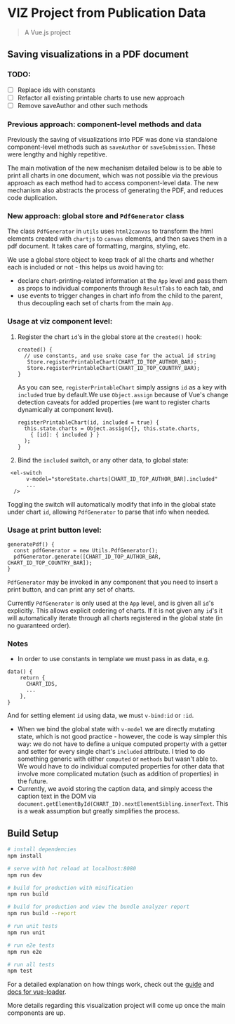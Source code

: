 # VIZ Project from Publication Data

> A Vue.js project

## Saving visualizations in a PDF document
### TODO:
- [ ] Replace ids with constants 
- [ ] Refactor all existing printable charts to use new approach
- [ ] Remove saveAuthor and other such methods

### Previous approach: component-level methods and data
Previously the saving of visualizations into PDF was done via standalone component-level methods such as `saveAuthor` or `saveSubmission`. These were lengthy and highly repetitive. 

The main motivation of the new mechanism detailed below is to be able to print all charts in one document, which was not possible via the previous approach as each method had to access component-level data. The new mechanism also abstracts the process of generating the PDF, and reduces code duplication. 

### New approach: global store and `PdfGenerator` class 
The class `PdfGenerator` in `utils` uses `html2canvas` to  transform the html elements created with `chartjs` to `canvas` elements, and then saves them in a pdf document. It takes care of formatting, margins, styling, etc. 

We use a global store object to keep track of all the charts and whether each is included or not - this helps us avoid having to:
 - declare chart-printing-related information at the `App` level and pass them as props to individual components through `ResultTabs` to each tab, and
  - use events to trigger changes in chart info from the child to the parent, 
  thus decoupling each set of charts from the main `App`. 
  
### Usage at viz component level: 
1. Register the chart `id`'s in the global store at the `created()` hook: 
     ```ecmascript 6
     created() {
       // use constants, and use snake case for the actual id string 
        Store.registerPrintableChart(CHART_ID_TOP_AUTHOR_BAR);
        Store.registerPrintableChart(CHART_ID_TOP_COUNTRY_BAR);
     }
     ```
     As you can see, `registerPrintableChart` simply assigns `id` as a key with `included` true by default.We use `Object.assign` because of Vue's change detection caveats for added properties (we want to register charts dynamically at component level).
     ```ecmascript 6
     registerPrintableChart(id, included = true) {
       this.state.charts = Object.assign({}, this.state.charts,
         { [id]: { included } } 
       );
     }
     ```
2. Bind the `included` switch, or any other data, to global state: 
```vue
 <el-switch
      v-model="storeState.charts[CHART_ID_TOP_AUTHOR_BAR].included"
      ...
  />
```
Toggling the switch will automatically modify that info in the global state under chart `id`, allowing `PdfGenerator` to parse that info when needed. 

### Usage at print button level: 
```ecmascript 6
generatePdf() {
  const pdfGenerator = new Utils.PdfGenerator();
  pdfGenerator.generate([CHART_ID_TOP_AUTHOR_BAR, CHART_ID_TOP_COUNTRY_BAR]);
}
```
`PdfGenerator` may be invoked in any component that you need to insert a print button, and can print any set of charts. 

Currently `PdfGenerator` is only used at the `App` level, and is given all `id`'s explicitly. This allows explicit ordering of charts. If it is not given any `id`'s it will automatically iterate through all charts registered in the global state (in no guaranteed order). 

### Notes
- In order to use constants in template we must pass in as data, e.g.
```ecmascript 6
data() {
    return {
      CHART_IDS,
      ...
    },
}
```
And for setting element `id` using data, we must `v-bind:id` or `:id`. 
- When we bind the global state with `v-model` we are directly mutating state, which is not good practice - however, the code is way simpler this way: we do not have to define a unique computed property with a getter and setter for every single chart's `included` attribute. I tried to do something generic with either `computed` or `methods` but wasn't able to. We would have to do individual computed properties for other data that involve more complicated mutation (such as addition of properties) in the future.
- Currently, we avoid storing the caption data, and simply access the caption text in the DOM via `document.getElementById(CHART_ID).nextElementSibling.innerText`. This is a weak assumption but greatly simplifies the process.

## Build Setup

``` bash
# install dependencies
npm install

# serve with hot reload at localhost:8080
npm run dev

# build for production with minification
npm run build

# build for production and view the bundle analyzer report
npm run build --report

# run unit tests
npm run unit

# run e2e tests
npm run e2e

# run all tests
npm test
```

For a detailed explanation on how things work, check out the [guide](http://vuejs-templates.github.io/webpack/) and [docs for vue-loader](http://vuejs.github.io/vue-loader).

More details regarding this visualization project will come up once the main components are up.

